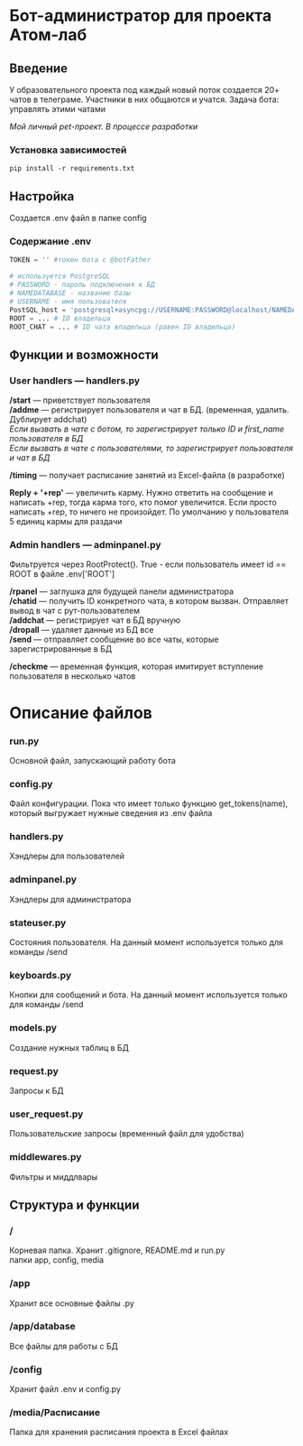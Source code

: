 # Бот-администратор для проекта Атом-лаб

## Введение

У образовательного проекта под каждый новый поток создается
20+ чатов в телеграме. Участники в них общаются и учатся. Задача бота: управлять этими чатами

*Мой личный pet-проект. В процессе разработки*


### Установка зависимостей
```
pip install -r requirements.txt
```

## Настройка
Создается .env файл в папке config

### Cодержание .env
```python
TOKEN = '' #токен бота с @botFather

# используется PostgreSQL
# PASSWORD - пароль подключения к БД
# NAMEDATABASE - название базы
# USERNAME - имя пользователя 
PostSQL_host = 'postgresql+asyncpg://USERNAME:PASSWORD@localhost/NAMEDATABASE' 
ROOT = ... # ID владельца
ROOT_CHAT = ... # ID чата владельца (равен ID владельца)
```

## Функции и возможности 
### User handlers — handlers.py

**/start** — приветствует пользователя<br>
**/addme** — регистрирует пользователя и чат в БД. (временная, удалить. Дублирует addchat)<br> 
*Если вызвать в чате с ботом, то зарегистрирует только ID и first_name пользователя в БД*<br>
*Если вызвать в чате с пользователями, то зарегистрирует пользователя и чат в БД*<br>

**/timing** — получает расписание занятий из Excel-файла (в разработке)

**Reply + '+rep'** — увеличить карму. Нужно ответить на сообщение и написать +rep, тогда карма того,
кто помог увеличится. Если просто написать +rep, то ничего не произойдет. По умолчанию у пользователя 5 единиц кармы для раздачи

### Admin handlers — adminpanel.py
Фильтруется через RootProtect(). True - если пользователь имеет id == ROOT в файле .env['ROOT']


**/rpanel** — заглушка для будущей панели администратора<br>
**/chatid** — получить ID конкретного чата, в котором вызван. Отправляет вывод в чат с рут-пользователем<br>
**/addchat** — регистрирует чат в БД вручную<br>
**/dropall** — удаляет данные из БД все<br>
**/send** — отправляет сообщение во все чаты, которые зарегистрированные в БД<br>


**/checkme** — временная функция, которая имитирует вступление пользователя в несколько чатов 


# Описание файлов

### run.py
Основной файл, запускающий работу бота

### config.py
Файл конфигурации. Пока что имеет только функцию get_tokens(name), который выгружает нужные сведения из .env файла

### handlers.py
Хэндлеры для пользователей

### adminpanel.py
Хэндлеры для администратора

### stateuser.py
Состояния пользователя. На данный момент используется только для команды /send

### keyboards.py 
Кнопки для сообщений и бота. На данный момент используется только для команды /send

### models.py
Создание нужных таблиц в БД

### request.py
Запросы к БД

### user_request.py
Пользовательские запросы (временный файл для удобства)

### middlewares.py
Фильтры и миддлвары 

## Структура и функции
### /
Корневая папка. Хранит .gitignore, README.md и run.py <br>
папки app, config, media

### /app 
Хранит все основные файлы .py

### /app/database
Все файлы для работы с БД

### /config
Хранит файл .env и config.py

### /media/Расписание
Папка для хранения расписания проекта в Excel файлах
